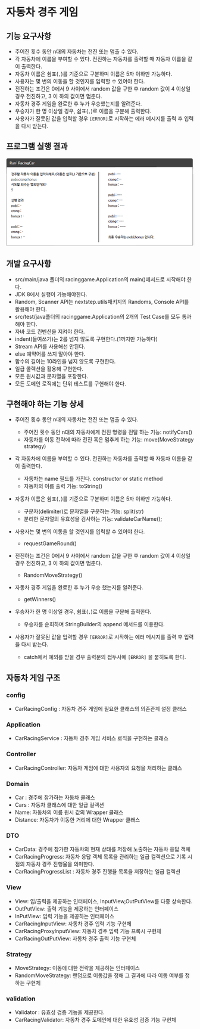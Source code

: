 # 자동차 경주 게임

## 기능 요구사항
- 주어진 횟수 동안 n대의 자동차는 전진 또는 멈출 수 있다. 
- 각 자동차에 이름을 부여할 수 있다. 전진하는 자동차를 출력할 때 자동차 이름을 같이 출력한다. 
- 자동차 이름은 쉼표(`,`)를 기준으로 구분하며 이름은 5자 이하만 가능하다. 
- 사용자는 몇 번의 이동을 할 것인지를 입력할 수 있어야 한다. 
- 전진하는 조건은 0에서 9 사이에서 random 값을 구한 후 random 값이 4 이상일 경우 전진하고, 3 이 하의 값이면 멈춘다. 
- 자동차 경주 게임을 완료한 후 누가 우승했는지를 알려준다.  
- 우승자가 한 명 이상일 경우, 쉼표(`,`)로 이름을 구분해 출력한다. 
- 사용자가 잘못된 값을 입력할 경우 `[ERROR]`로 시작하는 에러 메시지를 출력 후 입력을 다시 받는다.

## 프로그램 실행 결과
![img.png](src/images/gameResult_image.png)


## 개발 요구사항
- src/main/java 폴더의 racinggame.Application의 main()메서드로 시작해야 한다.
- JDK 8에서 실행이 가능해야한다.
- Random, Scanner API는 nextstep.utils패키지의 Randoms, Console API를 활용해야 한다.
- src/test/java폴더의 racinggame.Application의 2개의 Test Case를 모두 통과해야 한다.
- 자바 코드 컨벤션을 지켜야 한다.
- indent(들여쓰기)는 2를 넘지 않도록 구현한다.(1까지만 가능하다) 
- Stream API를 사용해선 안된다. 
- else 예약어를 쓰지 말아야 한다. 
- 함수의 길이는 10라인을 넘지 않도록 구현한다.
- 일급 콜렉션을 활용해 구현한다.
- 모든 원시값과 문자열을 포장한다.
- 모든 도메인 로직에는 단위 테스트를 구현해야 한다. 



## 구현해야 하는 기능 상세
- 주어진 횟수 동안 n대의 자동차는 전진 또는 멈출 수 있다.
  - 주어진 횟수 동안 n대의 자동차에게 전진 명령을 전달 하는 기능: notifyCars()
  - 자동차를 이동 전략에 따라 전진 혹은 멈추게 하는 기능: move(MoveStrategy strategy)

- 각 자동차에 이름을 부여할 수 있다. 전진하는 자동차를 출력할 때 자동차 이름을 같이 출력한다.
  - 자동차는 name 필드를 가진다. constructor or static method 
  - 자동차의 이름 출력 기능: toString()
  
- 자동차 이름은 쉼표(`,`)를 기준으로 구분하며 이름은 5자 이하만 가능하다.
  - 구분자(delimiter)로 문자열을 구분하는 기능: split(str)
  - 분리한 문자열의 유효성을 검사하는 기능: validateCarName();
  
- 사용자는 몇 번의 이동을 할 것인지를 입력할 수 있어야 한다.
  - requestGameRound()
  
- 전진하는 조건은 0에서 9 사이에서 random 값을 구한 후 random 값이 4 이상일 경우 전진하고, 3 이 하의 값이면 멈춘다.
  - RandomMoveStrategy()
  
- 자동차 경주 게임을 완료한 후 누가 우승 했는지를 알려준다.
  - getWinners()
  
- 우승자가 한 명 이상일 경우, 쉼표(`,`)로 이름을 구분해 출력한다.
  - 우승자를 순회하며 StringBuilder의 append 메서드를 이용한다. 
  
- 사용자가 잘못된 값을 입력할 경우 `[ERROR]`로 시작하는 에러 메시지를 출력 후 입력을 다시 받는다.
  - catch에서 예외를 받을 경우 출력문의 접두사에 `[ERROR]` 을 붙히도록 한다. 

## 자동차 게임 구조
### config
- CarRacingConfig : 자동차 경주 게임에 필요한 클래스의 의존관계 설정 클래스

### Application
- CarRacingService : 자동차 경주 게임 서비스 로직을 구현하는 클래스

### Controller
- CarRacingController: 자동차 게임에 대한 사용자의 요청을 처리하는 클래스

### Domain
- Car : 경주에 참가하는 자동차 클래스
- Cars : 자동차 클래스에 대한 일급 컬렉션
- Name: 자동차의 이름 원시 값의 Wrapper 클래스
- Distance: 자동차가 이동한 거리에 대한 Wrapper 클래스

### DTO
- CarData: 경주에 참가한 자동차의 현재 상태를 저장해 노출하는 자동차 응답 객체
- CarRacingProgress: 자동차 응답 객체 목록을 관리하는 일급 컬렉션으로 기록 시점의 자동차 경주 진행율을 의미한다.
- CarRacingProgressList : 자동차 경주 진행율 목록을 저장하는 일급 컬렉션

### View
- View: 입/출력을 제공하는 인터페이스, InputView,OutPutView를 다중 상속한다.
- OutPutView: 출력 기능을 제공하는 인터페이스
- InPutView: 입력 기능을 제공하는 인터페이스
- CarRacingInputView: 자동차 경주 입력 기능 구현체
- CarRacingProxyInputView: 자동차 경주 입력 기능 프록시 구현체
- CarRacingOutPutView: 자동차 경주 출력 기능 구현체

### Strategy
- MoveStrategy: 이동에 대한 전략을 제공하는 인터페이스
- RandomMoveStrategy: 랜덤으로 이동값을 정해 그 결과에 따라 이동 여부를 정하는 구현체 

### validation
- Validator : 유효성 검증 기능을 제공한다. 
- CarRacingValidator: 자동차 경주 도메인에 대한 유효성 검증 기능 구현체  
